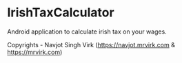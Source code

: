# IrishTaxCalculator
Android application to calculate irish tax on your wages.



Copyrights - Navjot Singh Virk (https://navjot.mrvirk.com & https://mrvirk.com)
